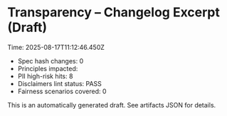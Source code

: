 # Transparency – Changelog Excerpt (Draft)

Time: 2025-08-17T11:12:46.450Z

- Spec hash changes: 0
- Principles impacted:
- PII high-risk hits: 8
- Disclaimers lint status: PASS
- Fairness scenarios covered: 0

This is an automatically generated draft. See artifacts JSON for details.
